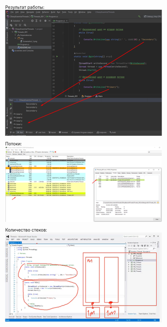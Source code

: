﻿Результат работы:
![Результат](img/Результат%20работы.png)

Потоки:
![Пример потоков](img/Screenshot_1.png)

Количество стеков:
![Количество стеков](img/Количество%20стеков.png)